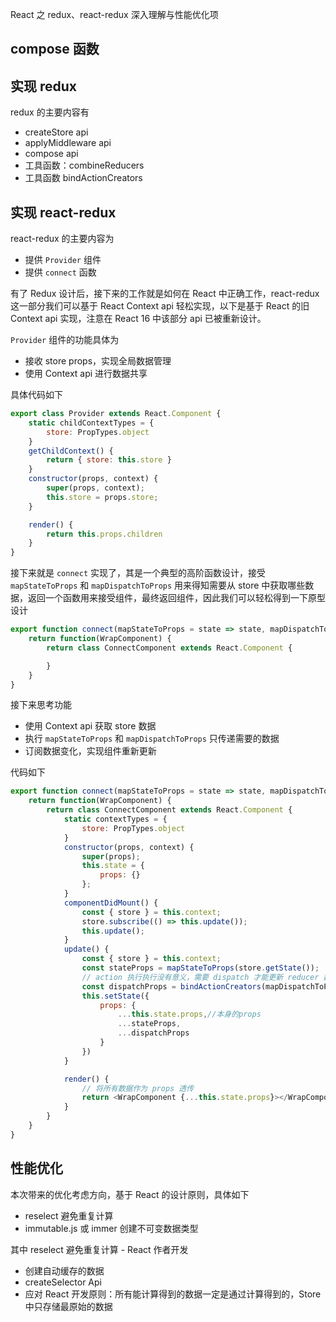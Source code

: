 React 之 redux、react-redux 深入理解与性能优化项

## compose 函数

## 实现 redux
redux 的主要内容有
* createStore api
* applyMiddleware api
* compose api
* 工具函数：combineReducers
* 工具函数 bindActionCreators

## 实现 react-redux
react-redux 的主要内容为
* 提供 `Provider` 组件
* 提供 `connect` 函数

有了 Redux 设计后，接下来的工作就是如何在 React 中正确工作，react-redux 这一部分我们可以基于 React Context api 轻松实现，以下是基于 React 的旧 Context api 实现，注意在 React 16 中该部分 api 已被重新设计。

`Provider` 组件的功能具体为
* 接收 store props，实现全局数据管理
* 使用 Context api 进行数据共享

具体代码如下
```js
export class Provider extends React.Component {
    static childContextTypes = {
        store: PropTypes.object
    }
    getChildContext() {
        return { store: this.store }
    }
    constructor(props, context) {
        super(props, context);
        this.store = props.store;
    }

    render() {
        return this.props.children
    }
}
```

接下来就是 `connect` 实现了，其是一个典型的高阶函数设计，接受 `mapStateToProps` 和 `mapDispatchToProps` 用来得知需要从 store 中获取哪些数据，返回一个函数用来接受组件，最终返回组件，因此我们可以轻松得到一下原型设计
```js
export function connect(mapStateToProps = state => state, mapDispatchToProps = {}) {
    return function(WrapComponent) {
        return class ConnectComponent extends React.Component {

        }
    }
}
```

接下来思考功能
* 使用 Context api 获取 store 数据
* 执行 `mapStateToProps` 和 `mapDispatchToProps` 只传递需要的数据
* 订阅数据变化，实现组件重新更新

代码如下
```js
export function connect(mapStateToProps = state => state, mapDispatchToProps = {}) {
    return function(WrapComponent) {
        return class ConnectComponent extends React.Component {
            static contextTypes = {
                store: PropTypes.object
            }
            constructor(props, context) {
                super(props);
                this.state = {
                    props: {}
                };
            }
            componentDidMount() {
                const { store } = this.context;
                store.subscribe(() => this.update());
                this.update();
            }
            update() {
                const { store } = this.context;
                const stateProps = mapStateToProps(store.getState());
                // action 执行执行没有意义，需要 dispatch 才能更新 reducer 数据
                const dispatchProps = bindActionCreators(mapDispatchToProps, store.dispatch);
                this.setState({
                    props: {
                        ...this.state.props,//本身的props
                        ...stateProps,
                        ...dispatchProps
                    }
                })
            }

            render() {
                // 将所有数据作为 props 透传
                return <WrapComponent {...this.state.props}></WrapComponent>
            }
        }
    }
}
```

## 性能优化
本次带来的优化考虑方向，基于 React 的设计原则，具体如下
* reselect 避免重复计算
* immutable.js 或 immer 创建不可变数据类型

其中 reselect 避免重复计算 - React 作者开发
* 创建自动缓存的数据
* createSelector Api
* 应对 React 开发原则：所有能计算得到的数据一定是通过计算得到的，Store 中只存储最原始的数据